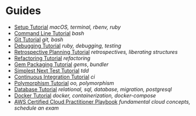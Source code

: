 # Guides

* [Setup Tutorial](./00-Setup) _macOS, terminal, rbenv, ruby_
* [Command Line Tutorial](./01-Command-Line) _bash_
* [Git Tutorial](./02-Git) _git, bash_
* [Debugging Tutorial](./03-Debugging) _ruby, debugging, testing_
* [Retrospective Planning Tutorial](./04-Retrospective-Planning) _retrospectives, liberating structures_
* [Refactoring Tutorial](./05-Refactoring) _refactoring_
* [Gem Packaging Tutorial](./06-Gem-Packaging) _gems_, _bundler_
* [Simplest Next Test Tutorial](./07-Simplest-Next-Test) _tdd_
* [Continuous Integration Tutorial](./08-Continuous-Integration) _ci_  
* [Polymorphism Tutorial](./09-Polymorphism) _oo, polymorphism_
* [Database Tutorial](./10-Database) _relational, sql, database, migration, postgresql_
* [Docker Tutorial](./11-Docker) _docker, containerization, docker-compose_
* [AWS Certified Cloud Practitioner Playbook](./aws/cloud-practitioner) _fundamental cloud concepts, schedule an exam_